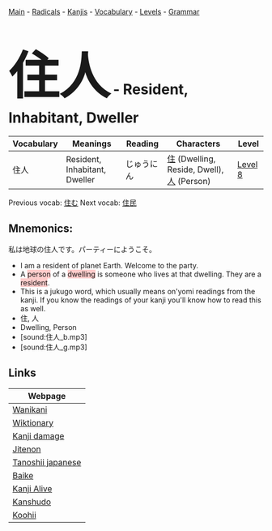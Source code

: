 <style> bigfont {font-size: 100px}</style>
[Main](../README.md) -
[Radicals](../radicals.md) -
[Kanjis](../kanjis.md) -
[Vocabulary](../vocabulary.md) -
[Levels](../levels.md) -
[Grammar](../grammar.md)
# <bigfont> 住人</bigfont> - Resident, Inhabitant, Dweller 

| Vocabulary | Meanings | Reading | Characters | Level |
| --- | --- | --- | --- | --- |
| 住人 | Resident, Inhabitant, Dweller | じゅうにん |  [住](../kanjis/住.md) (Dwelling, Reside, Dwell), [人](../kanjis/人.md) (Person) | [Level 8](../levels/wk_level8.md) |

Previous vocab: [住む](住む.md) Next vocab: [住民](住民.md) 

## Mnemonics:
私は地球の住人です。パーティーにようこそ。
* I am a resident of planet Earth. Welcome to the party.
* A <span style="background-color:#ffcccb"> person</span> of a <span style="background-color:#ffcccb"> dwelling</span> is someone who lives at that dwelling. They are a <span style="background-color:#ffcccb"> resident</span>.
* This is a jukugo word, which usually means on'yomi readings from the kanji. If you know the readings of your kanji you'll know how to read this as well.
* 住, 人
* Dwelling, Person
* [sound:住人_b.mp3]
* [sound:住人_g.mp3]


## Links 

| Webpage |
| --- |
| [Wanikani          ](https://www.wanikani.com/kanji/住人) |
| [Wiktionary        ](https://en.wiktionary.org/wiki/住人) |
| [Kanji damage      ](http://www.kanjidamage.com/kanji/search?utf8=✓&q=住人) |
| [Jitenon           ](https://jitenon.com/kanji/住人) |
| [Tanoshii japanese ](https://www.tanoshiijapanese.com/dictionary/kanji.cfm?k=住人) |
| [Baike             ](https://baike.baidu.com/item/住人) |
| [Kanji Alive       ](https://app.kanjialive.com/住人) |
| [Kanshudo          ](https://www.kanshudo.com/searchmn?q=住人) |
| [Koohii            ](https://kanji.koohii.com/study/kanji/住人) |
